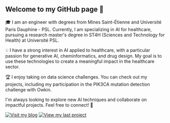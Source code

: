 ## Welcome to my GitHub page 👋

🎓 I am an engineer with degrees from Mines Saint-Étienne and Université Paris Dauphine - PSL. Currently, I am specializing in AI for healthcare, pursuing a research master's degree in ST4H (Sciences and Technology for Health) at Université PSL.

💡 I have a strong interest in AI applied to healthcare, with a particular passion for generative AI, cheminformatics, and drug design. My goal is to use these technologies to create a meaningful impact in the healthcare sector.

🏆 I enjoy taking on data science challenges. You can check out my projects, including my participation in the PIK3CA mutation detection challenge with Owkin.

I'm always looking to explore new AI techniques and collaborate on impactful projects. Feel free to connect! 🌱

[![Visit my blog](https://img.shields.io/badge/LinkedIn-228B22?style=for-the-badge&logo=linkedin&logoColor=white&width=150)](https://www.linkedin.com/in/billel-aissani-84034a1b9)      [![View my last project](https://img.shields.io/badge/My_last_project-FF0000?style=for-the-badge&logoColor=white&width=150)](https://www.linkedin.com/in/billel-aissani-84034a1b9)


